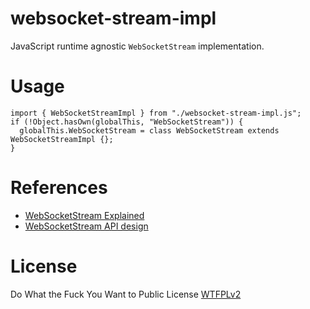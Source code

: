 # websocket-stream-impl
JavaScript runtime agnostic `WebSocketStream` implementation.

# Usage

```
import { WebSocketStreamImpl } from "./websocket-stream-impl.js";
if (!Object.hasOwn(globalThis, "WebSocketStream")) {
  globalThis.WebSocketStream = class WebSocketStream extends WebSocketStreamImpl {};
}
```

# References

- [WebSocketStream Explained](https://github.com/ricea/websocketstream-explainer)
- [WebSocketStream API design](https://docs.google.com/document/d/1La1ehXw76HP6n1uUeks-WJGFgAnpX2tCjKts7QFJ57Y/edit?pli=1&tab=t.0#heading=h.qyzhypmbt4hn)

# License
Do What the Fuck You Want to Public License [WTFPLv2](http://www.wtfpl.net/about/)
